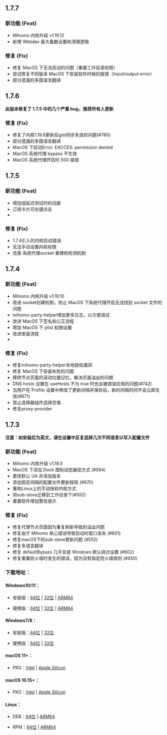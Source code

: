 ## 1.7.7
### 新功能 (Feat)
- Mihomo 内核升级 v1.19.12
- 新增 Webdav 最大备数设置和清理逻辑

### 修复 (Fix)
- 修复 MacOS 下无法启动的问题（重置工作目录权限）
- 尝试修复不同版本  MacOS 下安装软件时候的报错（Input/output error）
- 部分遗漏的多国语言翻译

## 1.7.6

**此版本修复了 1.7.5 中的几个严重 bug，推荐所有人更新**

### 修复 (Fix)
- 修复了内核1.19.8更新后gist同步失效的问题(#780)
- 部分遗漏的多国语言翻译
- MacOS 下启动Error: EACCES: permission denied
-  MacOS 系统代理 bypass 不生效
-  MacOS 系统代理开启时 500 报错

## 1.7.5

### 新功能 (Feat)
- 增加组延迟测试时的动画
- 订阅卡片可右键点击
- 

### 修复 (Fix)
- 1.7.4引入的内核启动错误
 - 无法手动设置内核权限
 - 完善 系统代理socket 重建和检测机制

## 1.7.4

### 新功能 (Feat)
- Mihomo 内核升级 v1.19.10
- 改进 socket创建机制，防止 MacOS 下系统代理开启无法找到 socket 文件的问题
- mihomo-party-helper增加更多日志，以方便调试
- 改进 MacOS 下签名和公正流程
- 增加 MacOS 下 plist 权限设置
- 改进安装流程
- 

### 修复 (Fix)
 - 修复mihomo-party-helper本地提权漏洞
 - 修复 MacOS 下安装失败的问题
- 移除节点页面的滚动位置记忆，解决页面溢出的问题
- DNS hosts 设置在 useHosts 不为 true 时也会被错误应用的问题(#742)
- 当用户在 Profile 设置中修改了更新间隔并保存后，新的间隔时间不会立即生效(#671)
- 禁止选择器组件选择空值
- 修复proxy-provider

## 1.7.3
**注意：如安装后为英文，请在设置中反复选择几次不同语言以写入配置文件**

### 新功能 (Feat)
- Mihomo 内核升级 v1.19.5
- MacOS 下添加 Dock 图标动态展现方式 (#594)
- 更改默认 UA 并添加版本
- 添加固定间隔的配置文件更新按钮 (#670)
- 重构Linux上的手动授权内核方式
- 将sub-store迁移到工作目录下(#552)
- 重置软件增加警告提示

### 修复 (Fix)
- 修复代理节点页面因为重复刷新导致的溢出问题
- 修复由于 Mihomo 核心错误导致启动时窗口丢失 (#601)
- 修复macOS下的sub-store更新问题 (#552)
- 修复多语言翻译
- 修复 defaultBypass 几乎总是 Windows 默认绕过设置 (#602)
- 修复重置防火墙时发生的错误，因为没有指定防火墙规则 (#650)

### 下载地址：

#### Windows10/11：

- 安装版：[64位](https://github.com/youtonghy/mihomo-party/releases/download/v1.0.1/mihomo-party-windows-1.0.1-x64-setup.exe) | [32位](https://github.com/youtonghy/mihomo-party/releases/download/v1.0.1/mihomo-party-windows-1.0.1-ia32-setup.exe) | [ARM64](https://github.com/youtonghy/mihomo-party/releases/download/v1.0.1/mihomo-party-windows-1.0.1-arm64-setup.exe)

- 便携版：[64位](https://github.com/youtonghy/mihomo-party/releases/download/v1.0.1/mihomo-party-windows-1.0.1-x64-portable.7z) | [32位](https://github.com/youtonghy/mihomo-party/releases/download/v1.0.1/mihomo-party-windows-1.0.1-ia32-portable.7z) | [ARM64](https://github.com/youtonghy/mihomo-party/releases/download/v1.0.1/mihomo-party-windows-1.0.1-arm64-portable.7z)


#### Windows7/8：

- 安装版：[64位](https://github.com/youtonghy/mihomo-party/releases/download/v1.0.1/mihomo-party-win7-1.0.1-x64-setup.exe) | [32位](https://github.com/youtonghy/mihomo-party/releases/download/v1.0.1/mihomo-party-win7-1.0.1-ia32-setup.exe)

- 便携版：[64位](https://github.com/youtonghy/mihomo-party/releases/download/v1.0.1/mihomo-party-win7-1.0.1-x64-portable.7z) | [32位](https://github.com/youtonghy/mihomo-party/releases/download/v1.0.1/mihomo-party-win7-1.0.1-ia32-portable.7z)


#### macOS 11+：

- PKG：[Intel](https://github.com/youtonghy/mihomo-party/releases/download/v1.0.1/mihomo-party-macos-1.0.1-x64.pkg) | [Apple Silicon](https://github.com/youtonghy/mihomo-party/releases/download/v1.0.1/mihomo-party-macos-1.0.1-arm64.pkg)


#### macOS 10.15+：

- PKG：[Intel](https://github.com/youtonghy/mihomo-party/releases/download/v1.0.1/mihomo-party-catalina-1.0.1-x64.pkg) | [Apple Silicon](https://github.com/youtonghy/mihomo-party/releases/download/v1.0.1/mihomo-party-catalina-1.0.1-arm64.pkg)


#### Linux：

- DEB：[64位](https://github.com/youtonghy/mihomo-party/releases/download/v1.0.1/mihomo-party-linux-1.0.1-amd64.deb) | [ARM64](https://github.com/youtonghy/mihomo-party/releases/download/v1.0.1/mihomo-party-linux-1.0.1-arm64.deb)

- RPM：[64位](https://github.com/youtonghy/mihomo-party/releases/download/v1.0.1/mihomo-party-linux-1.0.1-x86_64.rpm) | [ARM64](https://github.com/youtonghy/mihomo-party/releases/download/v1.0.1/mihomo-party-linux-1.0.1-aarch64.rpm)